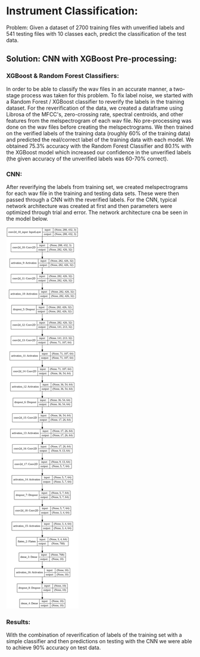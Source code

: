 # Instrument Classification:
Problem: Given a dataset of 2700 training files with unverified labels and 541 testing files with 10 classes each, predict the classification of the test data.

## Solution: CNN with XGBoost Pre-processing:

### XGBoost & Random Forest Classifiers:
In order to be able to classify the wav files in an accurate manner, a two-stage process was taken for this problem. To fix label noise, we started with a Random Forest /  XGBoost classifier to reverify the labels in the training dataset. For the reverification of the data, we created a dataframe using Librosa of the MFCC's, zero-crossing rate, spectral centroids, and other features from the melspectrogram of each wav file. No pre-processing was done on the wav files before creating the melspectrograms. We then trained on the verified labels of the training data (roughly 60% of the training data) and predicted the real/correct label of the training data with each model. We obtained 75.3% accuracy with the Random Forest Classifier and 80.1% with the XGBoost model which increased our confidence in the unverified labels (the given accuracy of the unverified labels was 60-70% correct). 

### CNN:
After reverifying the labels from training set, we created melspectrograms for each wav file in the training and testing data sets. These were then passed through a CNN with the reverified labels. For the CNN, typical network architecture was created at first and then parameters were optimized through trial and error. The network architecture cna be seen in the model below. 

![CNN Architecture](CNN_vis.png)



### Results:
With the combination of reverification of labels of the training set with a simple classifier and then predictions on testing with the CNN we were able to achieve 90% accuracy on test data. 

